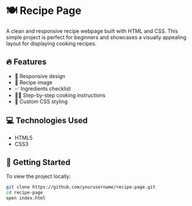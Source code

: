 # 🍽️ Recipe Page

A clean and responsive recipe webpage built with HTML and CSS. This simple project is perfect for beginners and showcases a visually appealing layout for displaying cooking recipes.

## 🔥 Features

- 📱 Responsive design
- 📸 Recipe image
- ✅ Ingredients checklist
- 👨‍🍳 Step-by-step cooking instructions
- 🎨 Custom CSS styling

## 💻 Technologies Used

- HTML5
- CSS3

## 🚀 Getting Started

To view the project locally:

```bash
git clone https://github.com/yourusername/recipe-page.git
cd recipe-page
open index.html
